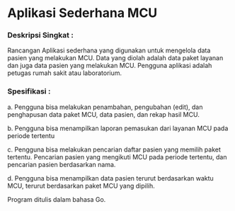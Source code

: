 # Aplikasi Sederhana MCU
### Deskripsi Singkat : 
Rancangan Aplikasi sederhana yang digunakan untuk mengelola data pasien yang melakukan MCU. 
Data yang diolah adalah data paket layanan dan juga data pasien yang melakukan MCU. 
Pengguna aplikasi adalah petugas rumah sakit atau laboratorium.

### Spesifikasi :
a. Pengguna bisa melakukan penambahan, pengubahan (edit), dan penghapusan data
paket MCU, data pasien, dan rekap hasil MCU.

b. Pengguna bisa menampilkan laporan pemasukan dari layanan MCU pada periode
tertentu

c. Pengguna bisa melakukan pencarian daftar pasien yang memilih paket tertentu.
Pencarian pasien yang mengikuti MCU pada periode tertentu, dan pencarian pasien
berdasarkan nama.

d. Pengguna bisa menampilkan data pasien terurut berdasarkan waktu MCU, terurut
berdasarkan paket MCU yang dipilih.

Program ditulis dalam bahasa Go.

